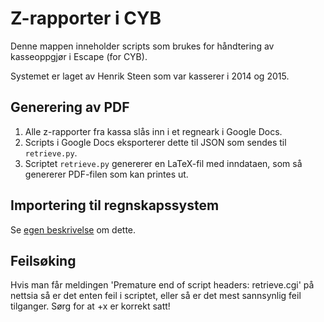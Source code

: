 # Z-rapporter i CYB
Denne mappen inneholder scripts som brukes for håndtering av kasseoppgjør i Escape (for CYB).

Systemet er laget av Henrik Steen som var kasserer i 2014 og 2015.

## Generering av PDF
1. Alle z-rapporter fra kassa slås inn i et regneark i Google Docs.
2. Scripts i Google Docs eksporterer dette til JSON som sendes til ```retrieve.py```.
3. Scriptet ```retrieve.py``` genererer en LaTeX-fil med inndataen, som så genererer PDF-filen som kan printes ut.

## Importering til regnskapssystem
Se [egen beskrivelse](../tripletex/README.md) om dette.

## Feilsøking
Hvis man får meldingen 'Premature end of script headers: retrieve.cgi' på nettsia så er det enten feil i scriptet,
eller så er det mest sannsynlig feil tilganger. Sørg for at +x er korrekt satt!
